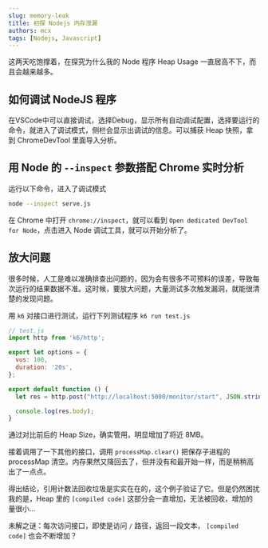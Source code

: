 ```yaml
---
slug: memory-leak
title: 初探 Nodejs 内存泄漏
authors: mcx
tags: [Nodejs, Javascript]
---
```


这两天吃饱撑着，在探究为什么我的 Node 程序 Heap Usage 一直居高不下，而且会越来越多。

## 如何调试 NodeJS 程序

在VSCode中可以直接调试，选择Debug，显示所有自动调试配置，选择要运行的命令，就进入了调试模式，侧栏会显示出调试的信息。可以捕获 Heap 快照，拿到 ChromeDevTool 里面导入分析。

## 用 Node 的 `--inspect` 参数搭配 Chrome 实时分析

运行以下命令，进入了调试模式

```bash
node --inspect serve.js
```

在 Chrome 中打开 `chrome://inspect`，就可以看到 `Open dedicated DevTool for Node`，点击进入 Node 调试工具，就可以开始分析了。

## 放大问题

很多时候，人工是难以准确排查出问题的，因为会有很多不可预料的误差，导致每次运行的结果数据不准。这时候，要放大问题，大量测试多次触发漏洞，就能很清楚的发现问题。

用 `k6` 对接口进行测试，运行下列测试程序 `k6 run test.js`

```js
// test.js
import http from 'k6/http';

export let options = {
  vus: 100,
  duration: '20s',
};

export default function () {
  let res = http.post("http://localhost:5000/monitor/start", JSON.stringify({ phone: Math.random()*100000 }), { headers: { 'Content-Type': 'application/json' } })

  console.log(res.body);
}
```

通过对比前后的 Heap Size，确实管用，明显增加了将近 8MB。

接着调用了一下其他的接口，调用 `processMap.clear()` 把保存子进程的 processMap 清空。内存果然又降回去了，但并没有和最开始一样，而是稍稍高出了一点点。

得出结论，引用计数法回收垃圾是实实在在的，这个例子验证了它。但是仍然困扰我的是，Heap 里的 `[compiled code]` 这部分会一直增加，无法被回收，增加的量很小...

未解之谜：每次访问接口，即使是访问 `/` 路径，返回一段文本， `[compiled code]` 也会不断增加？